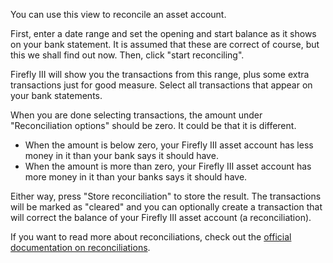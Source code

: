 You can use this view to reconcile an asset account.

First, enter a date range and set the opening and start balance as it shows on your bank statement. It is assumed that these are correct of course, but this we shall find out now. Then, click "start reconciling".

Firefly III will show you the transactions from this range, plus some extra transactions just for good measure. Select all transactions that appear on your bank statements.

When you are done selecting transactions, the amount under "Reconciliation options" should be zero. It could be that it is different.

* When the amount is below zero, your Firefly III asset account has less money in it than your bank says it should have.
* When the amount is more than zero, your Firefly III asset account has more money in it than your banks says it should have.

Either way, press "Store reconciliation" to store the result. The transactions will be marked as "cleared" and you can optionally create a transaction that will correct the balance of your Firefly III asset account (a reconciliation).

If you want to read more about reconciliations, check out the [official documentation on reconciliations](https://firefly-iii.readthedocs.io/en/latest/advanced/reconcile.html).